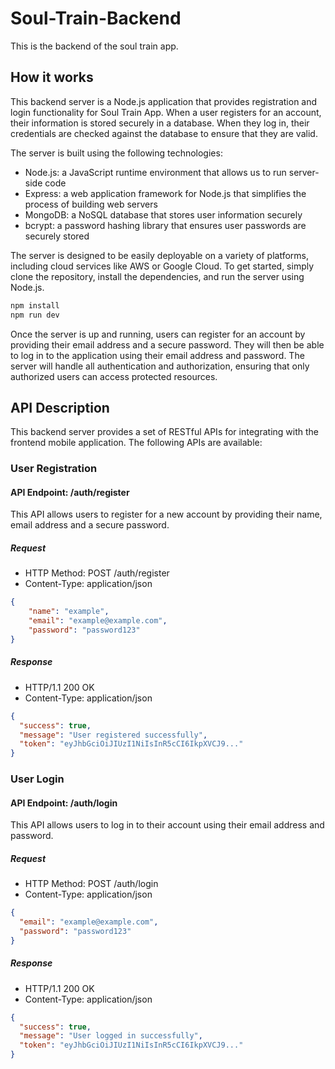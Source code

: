 # Soul-Train-Backend
This is the backend of the soul train app.
## How it works
This backend server is a Node.js application that provides registration and login functionality for Soul Train App. When a user registers for an account, their information is stored securely in a database. When they log in, their credentials are checked against the database to ensure that they are valid.

The server is built using the following technologies:

- Node.js: a JavaScript runtime environment that allows us to run server-side code
- Express: a web application framework for Node.js that simplifies the process of building web servers
- MongoDB: a NoSQL database that stores user information securely
- bcrypt: a password hashing library that ensures user passwords are securely stored

The server is designed to be easily deployable on a variety of platforms, including cloud services like AWS or Google Cloud. To get started, simply clone the repository, install the dependencies, and run the server using Node.js.
```bash
npm install
npm run dev
```
Once the server is up and running, users can register for an account by providing their email address and a secure password. They will then be able to log in to the application using their email address and password. The server will handle all authentication and authorization, ensuring that only authorized users can access protected resources.
## API Description
This backend server provides a set of RESTful APIs for integrating with the frontend mobile application.
The following APIs are available:
### User Registration
#### API Endpoint: /auth/register
This API allows users to register for a new account by providing their name, email address and a secure password.
##### Request
- HTTP Method: POST /auth/register
- Content-Type: application/json
```JSON
{
    "name": "example",
    "email": "example@example.com",
    "password": "password123"
}
```
##### Response
- HTTP/1.1 200 OK
- Content-Type: application/json
```JSON
{
  "success": true,
  "message": "User registered successfully",
  "token": "eyJhbGciOiJIUzI1NiIsInR5cCI6IkpXVCJ9..."
}
```
### User Login
#### API Endpoint: /auth/login
This API allows users to log in to their account using their email address and password.
##### Request
- HTTP Method: POST /auth/login
- Content-Type: application/json
```JSON
{
  "email": "example@example.com",
  "password": "password123"
}
```
##### Response
- HTTP/1.1 200 OK
- Content-Type: application/json
```JSON
{
  "success": true,
  "message": "User logged in successfully",
  "token": "eyJhbGciOiJIUzI1NiIsInR5cCI6IkpXVCJ9..."
}
```